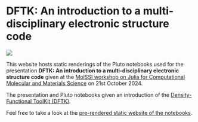 # DFTK: An introduction to a multi-disciplinary electronic structure code

[![](https://img.shields.io/badge/website-static-blue.svg)](https://mfherbst.github.io/demo-molssi-workshop-dftk/)

This website hosts static renderings of the Pluto notebooks used for the presentation
**DFTK: An introduction to a multi-disciplinary electronic structure code** given at
the [MolSSI workshop on Julia for Computational Molecular and Materials Science](https://juliamolsim.org/molssi_workshop/)
on 21st October 2024.

The presentation and Pluto notebooks given an introduction of the [Density-Functional ToolKit (DFTK)](https://dftk.org).

Feel free to take a look at the
[pre-rendered static website of the notebooks](https://mfherbst.github.io/demo-molssi-workshop-dftk/).
